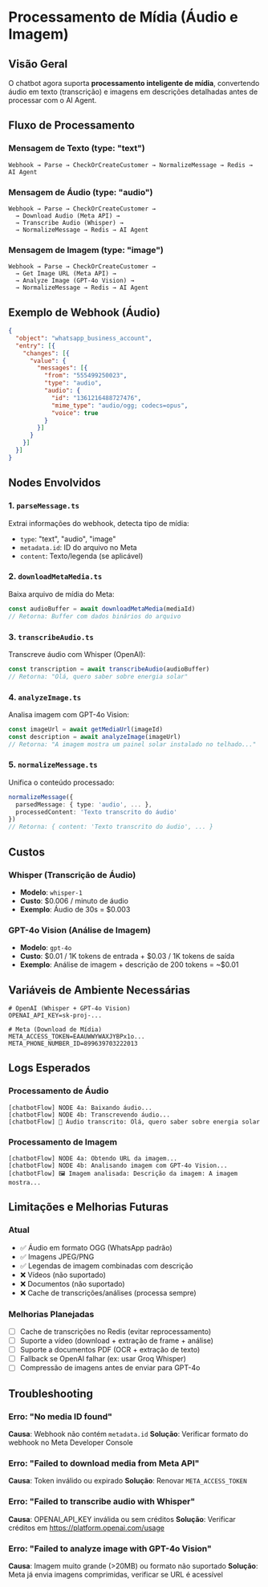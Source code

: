 # Processamento de Mídia (Áudio e Imagem)

## Visão Geral

O chatbot agora suporta **processamento inteligente de mídia**, convertendo áudio em texto (transcrição) e imagens em descrições detalhadas antes de processar com o AI Agent.

## Fluxo de Processamento

### Mensagem de Texto (type: "text")
```
Webhook → Parse → CheckOrCreateCustomer → NormalizeMessage → Redis → AI Agent
```

### Mensagem de Áudio (type: "audio")
```
Webhook → Parse → CheckOrCreateCustomer → 
  → Download Audio (Meta API) →
  → Transcribe Audio (Whisper) →
  → NormalizeMessage → Redis → AI Agent
```

### Mensagem de Imagem (type: "image")
```
Webhook → Parse → CheckOrCreateCustomer →
  → Get Image URL (Meta API) →
  → Analyze Image (GPT-4o Vision) →
  → NormalizeMessage → Redis → AI Agent
```

## Exemplo de Webhook (Áudio)

```json
{
  "object": "whatsapp_business_account",
  "entry": [{
    "changes": [{
      "value": {
        "messages": [{
          "from": "555499250023",
          "type": "audio",
          "audio": {
            "id": "1361216488727476",
            "mime_type": "audio/ogg; codecs=opus",
            "voice": true
          }
        }]
      }
    }]
  }]
}
```

## Nodes Envolvidos

### 1. `parseMessage.ts`
Extrai informações do webhook, detecta tipo de mídia:
- `type`: "text", "audio", "image"
- `metadata.id`: ID do arquivo no Meta
- `content`: Texto/legenda (se aplicável)

### 2. `downloadMetaMedia.ts`
Baixa arquivo de mídia do Meta:
```typescript
const audioBuffer = await downloadMetaMedia(mediaId)
// Retorna: Buffer com dados binários do arquivo
```

### 3. `transcribeAudio.ts`
Transcreve áudio com Whisper (OpenAI):
```typescript
const transcription = await transcribeAudio(audioBuffer)
// Retorna: "Olá, quero saber sobre energia solar"
```

### 4. `analyzeImage.ts`
Analisa imagem com GPT-4o Vision:
```typescript
const imageUrl = await getMediaUrl(imageId)
const description = await analyzeImage(imageUrl)
// Retorna: "A imagem mostra um painel solar instalado no telhado..."
```

### 5. `normalizeMessage.ts`
Unifica o conteúdo processado:
```typescript
normalizeMessage({
  parsedMessage: { type: 'audio', ... },
  processedContent: 'Texto transcrito do áudio'
})
// Retorna: { content: 'Texto transcrito do áudio', ... }
```

## Custos

### Whisper (Transcrição de Áudio)
- **Modelo**: `whisper-1`
- **Custo**: $0.006 / minuto de áudio
- **Exemplo**: Áudio de 30s = $0.003

### GPT-4o Vision (Análise de Imagem)
- **Modelo**: `gpt-4o`
- **Custo**: $0.01 / 1K tokens de entrada + $0.03 / 1K tokens de saída
- **Exemplo**: Análise de imagem + descrição de 200 tokens = ~$0.01

## Variáveis de Ambiente Necessárias

```env
# OpenAI (Whisper + GPT-4o Vision)
OPENAI_API_KEY=sk-proj-...

# Meta (Download de Mídia)
META_ACCESS_TOKEN=EAAUWWYWAXJYBPx1o...
META_PHONE_NUMBER_ID=899639703222013
```

## Logs Esperados

### Processamento de Áudio
```
[chatbotFlow] NODE 4a: Baixando áudio...
[chatbotFlow] NODE 4b: Transcrevendo áudio...
[chatbotFlow] 🎤 Áudio transcrito: Olá, quero saber sobre energia solar
```

### Processamento de Imagem
```
[chatbotFlow] NODE 4a: Obtendo URL da imagem...
[chatbotFlow] NODE 4b: Analisando imagem com GPT-4o Vision...
[chatbotFlow] 🖼️ Imagem analisada: Descrição da imagem: A imagem mostra...
```

## Limitações e Melhorias Futuras

### Atual
- ✅ Áudio em formato OGG (WhatsApp padrão)
- ✅ Imagens JPEG/PNG
- ✅ Legendas de imagem combinadas com descrição
- ❌ Vídeos (não suportado)
- ❌ Documentos (não suportado)
- ❌ Cache de transcrições/análises (processa sempre)

### Melhorias Planejadas
- [ ] Cache de transcrições no Redis (evitar reprocessamento)
- [ ] Suporte a vídeo (download + extração de frame + análise)
- [ ] Suporte a documentos PDF (OCR + extração de texto)
- [ ] Fallback se OpenAI falhar (ex: usar Groq Whisper)
- [ ] Compressão de imagens antes de enviar para GPT-4o

## Troubleshooting

### Erro: "No media ID found"
**Causa**: Webhook não contém `metadata.id`
**Solução**: Verificar formato do webhook no Meta Developer Console

### Erro: "Failed to download media from Meta API"
**Causa**: Token inválido ou expirado
**Solução**: Renovar `META_ACCESS_TOKEN`

### Erro: "Failed to transcribe audio with Whisper"
**Causa**: OPENAI_API_KEY inválida ou sem créditos
**Solução**: Verificar créditos em https://platform.openai.com/usage

### Erro: "Failed to analyze image with GPT-4o Vision"
**Causa**: Imagem muito grande (>20MB) ou formato não suportado
**Solução**: Meta já envia imagens comprimidas, verificar se URL é acessível
